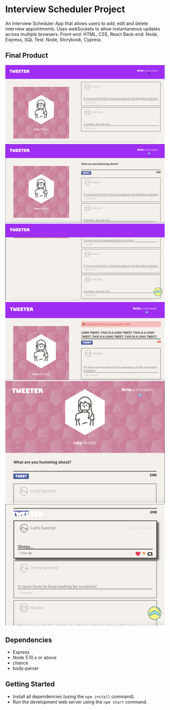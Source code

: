 # Interview Scheduler Project

An Interview Scheduler App that allows users to add, edit and delete interview appointments. Uses webSockets to allow instantaneous updates across multiple browsers.
Front-end: HTML, CSS, React
Back-end: Node, Express, SQL
Test: Node, Storybook, Cypress
## Final Product

!["Initial View"](https://github.com/lucymidgley/tweeter/blob/master/public/docs/initial.png?raw=true)
!["Create Tweet "](https://github.com/lucymidgley/tweeter/blob/master/public/docs/write-a-tweet.png?raw=true)
!["Scrolling "](https://github.com/lucymidgley/tweeter/blob/master/public/docs/scrolling.png?raw=true)
!["Error "](https://github.com/lucymidgley/tweeter/blob/master/public/docs/error-msg.png?raw=true)
!["Smaller screen size "](https://github.com/lucymidgley/tweeter/blob/master/public/docs/initial-smaller.png?raw=true)
!["Create Tweet smaller "](https://github.com/lucymidgley/tweeter/blob/master/public/docs/smaller-screen-scrolling.png?raw=true)




## Dependencies

- Express
- Node 5.10.x or above
- chance
- body-parser


## Getting Started

- Install all dependencies (using the `npm install` command).
- Run the development web server using the `npm start` command.
